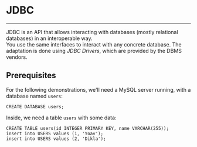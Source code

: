 # JDBC
---

JDBC is an API that allows interacting with databases (mostly relational databases) in an interoperable way.\
You use the same interfaces to interact with any concrete database. The adaptation is done using _JDBC Drivers_, which are
provided by the DBMS vendors.


## Prerequisites
For the following demonstrations, we'll need a MySQL server running, with a database named `users`:

```
CREATE DATABASE users;
```

Inside, we need a table `users` with some data:
```
CREATE TABLE users(id INTEGER PRIMARY KEY, name VARCHAR(255));
insert into USERS values (1, 'Yoav');
insert into USERS values (2, 'Dikla');

```